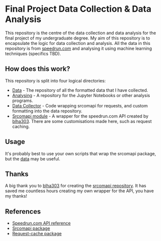 # Final Project Data Collection & Data Analysis

This repository is the centre of the data collection and data analysis for the
final project of my undergraduate degree. My aim of this repository is to
encapsulate the logic for data collection and analysis. All the data in this
repository is from [speedrun.com](https://www.speedrun.com) and analysing it
using machine learning techniques (specifics TBD).

## How does this work?

This repository is split into four logical directories:
* [Data](/data) - The repository of all the formatted data that I have collected.
* [Analysing](/notebook) - A repository for the Jupyter Notebooks or other analysis programs.
* [Data Collector](/collector) - Code wrapping srcomapi for requests, and custom formatting into the data repository.
* [Srcomapi module](/srcomapi) - A wrapper for the speedrun.com API created by
  [blha303](https://github.com/blha303). There are some customisations made
  here, such as request caching.

## Usage

It's probably best to use your own scripts that wrap the srcomapi package, but
the [data](/data) may be useful.

## Thanks

A big thank you to [blha303](https://github.com/blha303) for creating the
[srcomapi repository](https://github.com/blha303/srcomapi). It has saved me
countless hours creating my own wrapper for the API, you have my thanks!

## References

 * [Speedrun.com API reference](https://github.com/speedruncomorg)
 * [Srcomapi package](https://github.com/blha303/srcomapi)
 * [Request-cache package](https://github.com/requests-cache/requests-cache)
